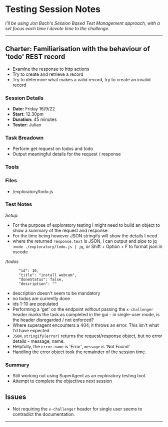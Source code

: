 
# Testing Session Notes

_I'll be using Jon Bach's Session Based Test Management approach, with a set focus each time I devote time to the challenge._

---

## Charter: Familiarisation with the behaviour of 'todo' REST record

* Examine the response to http actions
* Try to create and retrieve a record
* Try to determine what makes a valid record, try to create an invalid record
 
### Session Details
* **Date:** Friday 16/9/22
* **Start:** 12.30pm 
* **Duration:** 45 minutes
* **Tester:** Julian

### Task Breadown
 * Perform get request on todos and todo
 * Output meaningful details for the request / response 

### Tools

### Files
* /exploratory/todo.js

### Test Notes

_Setup:_

* For the purpose of exploratory testing I might need to build an object to show a summary of the request and response. 
* For the time being however JSON.stringify will show the details I need
* where the returned `response.text` is JSON, I can output and pipe to jq :`node ./exploratory/todo.js | jq`, or Shift + Option + F to format json in vscode

_/todos_

```
      "id": 10,
      "title": "install webcam",
      "doneStatus": false,
      "description": ""
```
* description doesn't seem to be mandatory
* no todos are currently done
* ids 1-10 are populated
* Performing a 'get' on the endpoint _without_ passing the `x-challenger` header marks the task as completed in the gui - in single-user mode, is the header disregarded / not enforced? 
* Where superagent encounters a 404, it throws an error. This isn't what I'd have expected 
* `JSON.stringify(error)` returns the request/response object, but no error details - message, name. 
* Helpfully, the `error.name` is 'Error', `message` is 'Not Found'
* Handling the error object took the remainder of the session time. 

### Summary

* Still working out using SuperAgent as an exploratory testing tool. 
* Attempt to complete the objectives next session

## Issues

* Not requiring the `x-challenger` header for single user seems to contradict the documentation.

--- 

